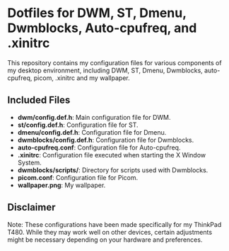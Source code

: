 # Dotfiles for DWM, ST, Dmenu, Dwmblocks, Auto-cpufreq, and .xinitrc

This repository contains my configuration files for various components of my desktop environment, including DWM, ST, Dmenu, Dwmblocks, auto-cpufreq, picom, .xinitrc and my wallpaper.

## Included Files

- **dwm/config.def.h**: Main configuration file for DWM.
- **st/config.def.h**: Configuration file for ST.
- **dmenu/config.def.h**: Configuration file for Dmenu.
- **dwmblocks/config.def.h**: Configuration file for Dwmblocks.
- **auto-cpufreq.conf**: Configuration file for Auto-cpufreq.
- **.xinitrc**: Configuration file executed when starting the X Window System.
- **dwmblocks/scripts/**: Directory for scripts used with Dwmblocks.
- **picom.conf**: Configuration file for Picom.
- **wallpaper.png**: My wallpaper.

## Disclaimer

Note: These configurations have been made specifically for my ThinkPad T480.
While they may work well on other devices, certain adjustments might be necessary depending on your hardware and preferences.
